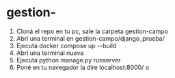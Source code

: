 # gestion-
1) Cloná el repo en tu pc, sale la carpeta gestion-campo 
2) Abrí una terminal en gestion-campo/django_prueba/
3) Ejecutá docker compose up --build
4) Abrí una terminal nueva
5) Ejecutá python manage.py runserver
6) Poné en tu navegador la dire localhost:8000/ o 
